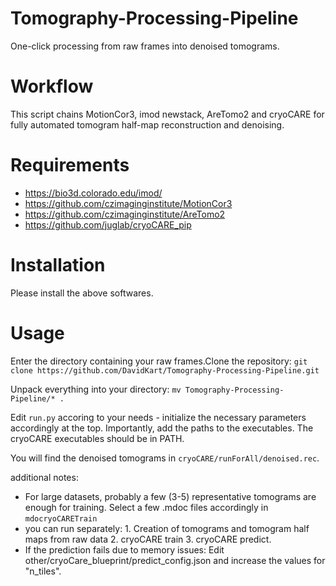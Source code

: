 # Tomography-Processing-Pipeline
One-click processing from raw frames into denoised tomograms. 

# Workflow 
This script chains MotionCor3, imod newstack, AreTomo2 and cryoCARE for fully automated tomogram half-map reconstruction and denoising.

# Requirements
- https://bio3d.colorado.edu/imod/
- https://github.com/czimaginginstitute/MotionCor3
- https://github.com/czimaginginstitute/AreTomo2
- https://github.com/juglab/cryoCARE_pip

# Installation
Please install the above softwares. 


# Usage
Enter the directory containing your raw frames.Clone the repository:
```git clone https://github.com/DavidKart/Tomography-Processing-Pipeline.git```

Unpack everything into your directory:
```mv Tomography-Processing-Pipeline/* .```

Edit ```run.py``` accoring to your needs - initialize the necessary parameters accordingly at the top. Importantly, add the paths to the executables. The cryoCARE executables should be in PATH.

You will find the denoised tomograms in ```cryoCARE/runForAll/denoised.rec```.

additional notes:
- For large datasets, probably a few (3-5) representative tomograms are enough for training. Select a few .mdoc files accordingly in ```mdocryoCARETrain```
- you can run separately: 1. Creation of tomograms and tomogram half maps from raw data 2. cryoCARE train 3. cryoCARE predict.
- If the prediction fails due to memory issues: Edit other/cryoCare_blueprint/predict_config.json and increase the values for "n_tiles". 
